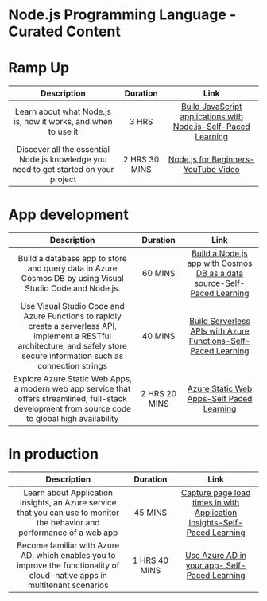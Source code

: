 # Node.js Programming Language - Curated Content
# Ramp Up
|**Description** |**Duration**|**Link**|
| :----:        |    :----:   |        :----:     |
| Learn about what Node.js is, how it works, and when to use it  |    3 HRS   |  [Build JavaScript applications with Node.js-Self-Paced Learning](https://docs.microsoft.com/en-us/learn/paths/build-javascript-applications-nodejs/)     |
|  Discover all the essential Node.js knowledge you need to get started on your project  |    2 HRS 30 MINS |    [Node.js for Beginners-YouTube Video](https://www.youtube.com/watch?v=FeJVdCz_uco&list=PLlrxD0HtieHje-_287YJKhY8tDeSItwtg)  |

# App development
|**Description** |**Duration**|**Link**|
| :----:        |    :----:   |        :----:     |
|  Build a database app to store and query data in Azure Cosmos DB by using Visual Studio Code and Node.js.  | 60 MINS |  [Build a Node.js app with Cosmos DB as a data source-Self-Paced Learning](https://docs.microsoft.com/en-us/learn/modules/build-node-cosmos-app-vscode/)     |
| Use Visual Studio Code and Azure Functions to rapidly create a serverless API, implement a RESTful architecture, and safely store secure information such as connection strings  |  40 MINS    |    [Build Serverless APIs with Azure Functions-Self-Paced Learning](https://docs.microsoft.com/en-us/learn/modules/build-api-azure-functions/)  |
|Explore Azure Static Web Apps, a modern web app service that offers streamlined, full-stack development from source code to global high availability  |  2 HRS 20 MINS      | [Azure Static Web Apps-Self Paced Learning](https://docs.microsoft.com/en-us/learn/paths/azure-static-web-apps/)    |
# In production
|**Description** |**Duration**|**Link**|
| :----:        |    :----:   |        :----:     |
|  Learn about Application Insights, an Azure service that you can use to monitor the behavior and performance of a web app  |  45 MINS  |  [Capture page load times in  with Application Insights-Self-Paced Learning](https://docs.microsoft.com/en-us/learn/modules/capture-page-load-times-application-insights/)     |
| Become familiar with Azure AD, which enables you to improve the functionality of cloud-native apps in multitenant scenarios  |  1 HRS 40 MINS  |  [Use Azure AD in your app- Self-Paced Learning](https://docs.microsoft.com/en-us/learn/modules/cna-set-up-azure-ad-use-scale/)     |
